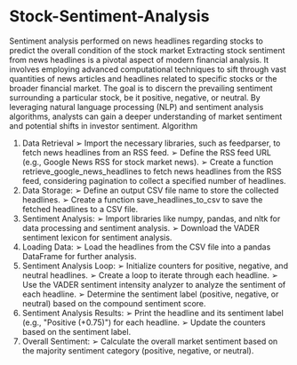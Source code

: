# Stock-Sentiment-Analysis
Sentiment analysis performed on news headlines regarding stocks to predict the overall condition of the stock market
Extracting stock sentiment from news headlines is a pivotal aspect of modern financial analysis. It involves employing advanced computational techniques to sift through vast quantities of news articles and headlines related to specific stocks or the broader financial market. The goal is to discern the prevailing sentiment surrounding a particular stock, be it positive, negative, or neutral. 
By leveraging natural language processing (NLP) and sentiment analysis algorithms, analysts can gain a deeper understanding of market sentiment and potential shifts in investor sentiment.
Algorithm	
1. Data Retrieval
➢	Import the necessary libraries, such as feedparser, to fetch news headlines from an RSS feed.
➢	Define the RSS feed URL (e.g., Google News RSS for stock market news).
➢	Create a function retrieve_google_news_headlines to fetch news headlines from the RSS feed, considering pagination to collect a specified number of headlines.
2. Data Storage:
➢	Define an output CSV file name to store the collected headlines.
➢	Create a function save_headlines_to_csv to save the fetched headlines to a CSV file.
3. Sentiment Analysis:
➢	Import libraries like numpy, pandas, and nltk for data processing and sentiment analysis.
➢	Download the VADER sentiment lexicon for sentiment analysis.
4. Loading Data:
➢	Load the headlines from the CSV file into a pandas DataFrame for further analysis.
5. Sentiment Analysis Loop:
➢	Initialize counters for positive, negative, and neutral headlines.
➢	Create a loop to iterate through each headline.
➢	Use the VADER sentiment intensity analyzer to analyze the sentiment of each headline.
➢	Determine the sentiment label (positive, negative, or neutral) based on the compound sentiment score.
6. Sentiment Analysis Results:
➢	 Print the headline and its sentiment label (e.g., "Positive (+0.75)") for each headline.
➢	 Update the counters based on the sentiment label.
7. Overall Sentiment:
➢	Calculate the overall market sentiment based on the majority sentiment category (positive, negative, or neutral).
